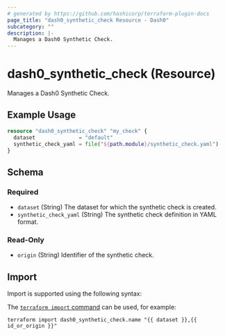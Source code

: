 ```yaml
---
# generated by https://github.com/hashicorp/terraform-plugin-docs
page_title: "dash0_synthetic_check Resource - Dash0"
subcategory: ""
description: |-
  Manages a Dash0 Synthetic Check.
---
```


# dash0_synthetic_check (Resource)

Manages a Dash0 Synthetic Check.

## Example Usage

```terraform
resource "dash0_synthetic_check" "my_check" {
  dataset              = "default"
  synthetic_check_yaml = file("${path.module}/synthetic_check.yaml")
}
```

<!-- schema generated by tfplugindocs -->
## Schema

### Required

- `dataset` (String) The dataset for which the synthetic check is created.
- `synthetic_check_yaml` (String) The synthetic check definition in YAML format.

### Read-Only

- `origin` (String) Identifier of the synthetic check.

## Import

Import is supported using the following syntax:

The [`terraform import` command](https://developer.hashicorp.com/terraform/cli/commands/import) can be used, for example:

```shell
terraform import dash0_synthetic_check.name "{{ dataset }},{{ id_or_origin }}"
```
